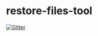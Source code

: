 # restore-files-tool

[![Gitter](https://badges.gitter.im/underoot/restore-files-tool.svg)](https://gitter.im/underoot/restore-files-tool?utm_source=badge&utm_medium=badge&utm_campaign=pr-badge&utm_content=badge)